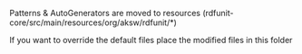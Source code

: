 Patterns & AutoGenerators are moved to resources (rdfunit-core/src/main/resources/org/aksw/rdfunit/*)

If you want to override the default files place the modified files in this folder